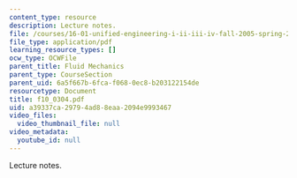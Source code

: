 ```yaml
---
content_type: resource
description: Lecture notes.
file: /courses/16-01-unified-engineering-i-ii-iii-iv-fall-2005-spring-2006/a39337ca29794ad88eaa2094e9993467_f10_0304.pdf
file_type: application/pdf
learning_resource_types: []
ocw_type: OCWFile
parent_title: Fluid Mechanics
parent_type: CourseSection
parent_uid: 6a5f667b-6fca-f068-0ec8-b203122154de
resourcetype: Document
title: f10_0304.pdf
uid: a39337ca-2979-4ad8-8eaa-2094e9993467
video_files:
  video_thumbnail_file: null
video_metadata:
  youtube_id: null
---
```

Lecture notes.

